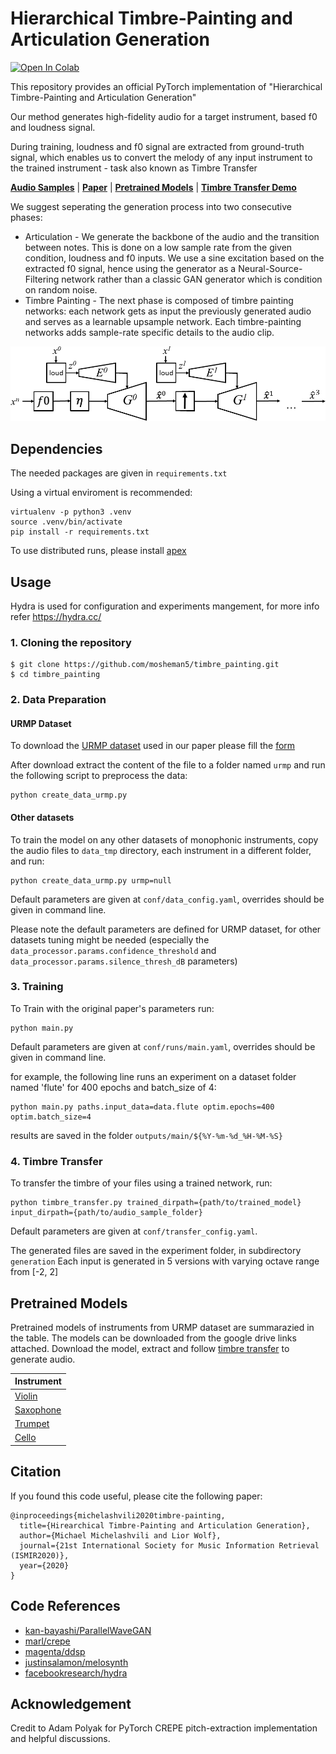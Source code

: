 # Hierarchical Timbre-Painting and Articulation Generation

<a href="https://colab.research.google.com/github/mosheman5/timbre_painting/blob/master/timbre_painting.ipynb" target="_parent"><img src="https://colab.research.google.com/assets/colab-badge.svg" alt="Open In Colab"/></a>

This repository provides an official PyTorch implementation of "Hierarchical Timbre-Painting and Articulation Generation"

Our method generates high-fidelity audio for a target instrument, based f0 and loudness signal.

During training, loudness and f0 signal are extracted from ground-truth signal, 
which enables us to convert the melody of any input instrument to the trained instrument - task also known as Timbre Transfer

  [**Audio Samples**](https://mosheman5.github.io/timbre_painting/)
| [**Paper**](https://arxiv.org/abs/2008.13095)
| [**Pretrained Models**](#pretrained-models)
| [**Timbre Transfer Demo**](https://github.com/mosheman5/timbre_painting/blob/master/timbre_painting.ipynb)


We suggest seperating the generation process into two consecutive phases:
* Articulation - We generate the backbone of the audio and the transition between notes. 
This is done on a low sample rate from the given condition, loudness and f0 inputs. 
We use a sine excitation based on the extracted f0 signal, 
hence using the generator as a Neural-Source-Filtering network rather than a classic GAN generator which is condition on random noise.
* Timbre Painting - The next phase is composed of timbre painting networks: each network gets as input the previously generated audio and serves as a 
learnable upsample network. Each timbre-painting networks adds sample-rate specific details to the audio clip.

![](./architecture.png)

## Dependencies
The needed packages are given in ```requirements.txt```

Using a virtual enviroment is recommended:
```
virtualenv -p python3 .venv
source .venv/bin/activate
pip install -r requirements.txt
```
To use distributed runs, please install [apex](https://github.com/NVIDIA/apex)

## Usage

Hydra is used for configuration and experiments mangement, for more info refer https://hydra.cc/

### 1. Cloning the repository
```
$ git clone https://github.com/mosheman5/timbre_painting.git
$ cd timbre_painting
```
 
### 2. Data Preparation

#### URMP Dataset
To download the [URMP dataset](https://ieeexplore.ieee.org/document/8411155) used in our paper please fill the [form](https://docs.google.com/forms/d/e/1FAIpQLSdGQx4Q0G4yIT0WDj1cAlfcAq8VZNcV7ZGKqRj8ijgCOzd1lg/viewform)

After download extract the content of the file to a folder named ```urmp```
and run the following script to preprocess the data:
```
python create_data_urmp.py
```

#### Other datasets

To train the model on any other datasets of monophonic instruments, copy the audio files to ```data_tmp``` directory, 
each instrument in a different folder, and run:
```
python create_data_urmp.py urmp=null
```
Default parameters are given at ```conf/data_config.yaml```, overrides should be given in command line. 

Please note the default parameters are defined for URMP dataset, for other datasets tuning might be needed (especially the ```data_processor.params.confidence_threshold``` and ```data_processor.params.silence_thresh_dB``` parameters)

### 3. Training

To Train with the original paper's parameters run:
```
python main.py
```
Default parameters are given at ```conf/runs/main.yaml```, overrides should be given in command line. 

for example, the following line runs an experiment on a dataset folder named 'flute' for 400 epochs and batch_size of 4:
```
python main.py paths.input_data=data.flute optim.epochs=400 optim.batch_size=4
```

results are saved in the folder ```outputs/main/${%Y-%m-%d_%H-%M-%S}```

### 4. Timbre Transfer

To transfer the timbre of your files using a trained network, run:
```
python timbre_transfer.py trained_dirpath={path/to/trained_model} input_dirpath={path/to/audio_sample_folder}
```

Default parameters are given at ```conf/transfer_config.yaml```.

The generated files are saved in the experiment folder, in subdirectory ```generation``` 
Each input is generated in 5 versions with varying octave range from [-2, 2]

## Pretrained Models

Pretrained models of instruments from URMP dataset are summarazied in the table.
The models can be downloaded from the google drive links attached.
Download the model, extract and follow [timbre transfer](#4-timbre-transfer) to generate audio.

| Instrument
| :------ 
| [Violin](https://drive.google.com/uc?id=1KEodWMgtWLynBlMIZdSlIjGvrPJ2TpNQ&)
| [Saxophone](https://drive.google.com/uc?id=1GNL1yCdGmcxSGdECtpUb5BqbRWSeyB6b)
| [Trumpet](https://drive.google.com/uc?id=1SMJMnw7RorAymxQpoy_e2vUJlRH3Xmcy)
| [Cello](https://drive.google.com/uc?id=1Nx4sUznH1cWUvDOdQLFd-v7ZZKKwQWZu)


## Citation
If you found this code useful, please cite the following paper:
```
@inproceedings{michelashvili2020timbre-painting,
  title={Hirearchical Timbre-Painting and Articulation Generation},
  author={Michael Michelashvili and Lior Wolf},
  journal={21st International Society for Music Information Retrieval (ISMIR2020)},
  year={2020}
}
```

## Code References
- [kan-bayashi/ParallelWaveGAN](https://github.com/kan-bayashi/ParallelWaveGAN)
- [marl/crepe](https://github.com/marl/crepe)
- [magenta/ddsp](https://github.com/magenta/ddsp)
- [justinsalamon/melosynth](https://github.com/justinsalamon/melosynth)
- [facebookresearch/hydra](https://github.com/facebookresearch/hydra)

## Acknowledgement
Credit to Adam Polyak for PyTorch CREPE pitch-extraction implementation and helpful discussions.
